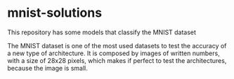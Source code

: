 # mnist-solutions
This repository has some models that classify the MNIST dataset

The MNIST dataset is one of the most used datasets to test the accuracy of a new type of architecture.
It is composed by images of written numbers, with a size of 28x28 pixels, which makes if perfect to test the architectures, because the image is small.
